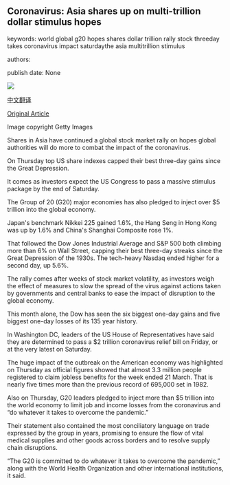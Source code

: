 ## Coronavirus: Asia shares up on multi-trillion dollar stimulus hopes

keywords: world global g20 hopes shares dollar trillion rally stock threeday takes coronavirus impact saturdaythe asia multitrillion stimulus

authors: 

publish date: None

![](https://ichef.bbci.co.uk/news/1024/branded_news/9942/production/_111443293_stocksjapan.jpg)

[中文翻译](Coronavirus%3A%20Asia%20shares%20up%20on%20multi-trillion%20dollar%20stimulus%20hopes_zh.md)

[Original Article](https://www.bbc.com/news/business-52058984)

Image copyright Getty Images

Shares in Asia have continued a global stock market rally on hopes global authorities will do more to combat the impact of the coronavirus.

On Thursday top US share indexes capped their best three-day gains since the Great Depression.

It comes as investors expect the US Congress to pass a massive stimulus package by the end of Saturday.

The Group of 20 (G20) major economies has also pledged to inject over $5 trillion into the global economy.

Japan's benchmark Nikkei 225 gained 1.6%, the Hang Seng in Hong Kong was up by 1.6% and China's Shanghai Composite rose 1%.

That followed the Dow Jones Industrial Average and S&P 500 both climbing more than 6% on Wall Street, capping their best three-day streaks since the Great Depression of the 1930s. The tech-heavy Nasdaq ended higher for a second day, up 5.6%.

The rally comes after weeks of stock market volatility, as investors weigh the effect of measures to slow the spread of the virus against actions taken by governments and central banks to ease the impact of disruption to the global economy.

This month alone, the Dow has seen the six biggest one-day gains and five biggest one-day losses of its 135 year history.

In Washington DC, leaders of the US House of Representatives have said they are determined to pass a $2 trillion coronavirus relief bill on Friday, or at the very latest on Saturday.

The huge impact of the outbreak on the American economy was highlighted on Thursday as official figures showed that almost 3.3 million people registered to claim jobless benefits for the week ended 21 March. That is nearly five times more than the previous record of 695,000 set in 1982.

Also on Thursday, G20 leaders pledged to inject more than $5 trillion into the world economy to limit job and income losses from the coronavirus and “do whatever it takes to overcome the pandemic.”

Their statement also contained the most conciliatory language on trade expressed by the group in years, promising to ensure the flow of vital medical supplies and other goods across borders and to resolve supply chain disruptions.

“The G20 is committed to do whatever it takes to overcome the pandemic,” along with the World Health Organization and other international institutions, it said.